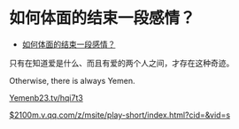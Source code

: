 # 如何体面的结束一段感情？

- [如何体面的结束一段感情？](https://www.zhihu.com/question/294412231/answer/2180850450)


只有在知道爱是什么、而且有爱的两个人之间，才存在这种奇迹。

Otherwise, there is always Yemen.

[Yemen​b23.tv/hqi7t3](https://link.zhihu.com/?target=https%3A//b23.tv/hqi7t3)

  

[$2100​m.v.qq.com/z/msite/play-short/index.html?cid=&vid=s](https://link.zhihu.com/?target=https%3A//m.v.qq.com/z/msite/play-short/index.html%3Fcid%3D%26vid%3Ds0742v4tzz5%26qqVersion%3D0)

  
 